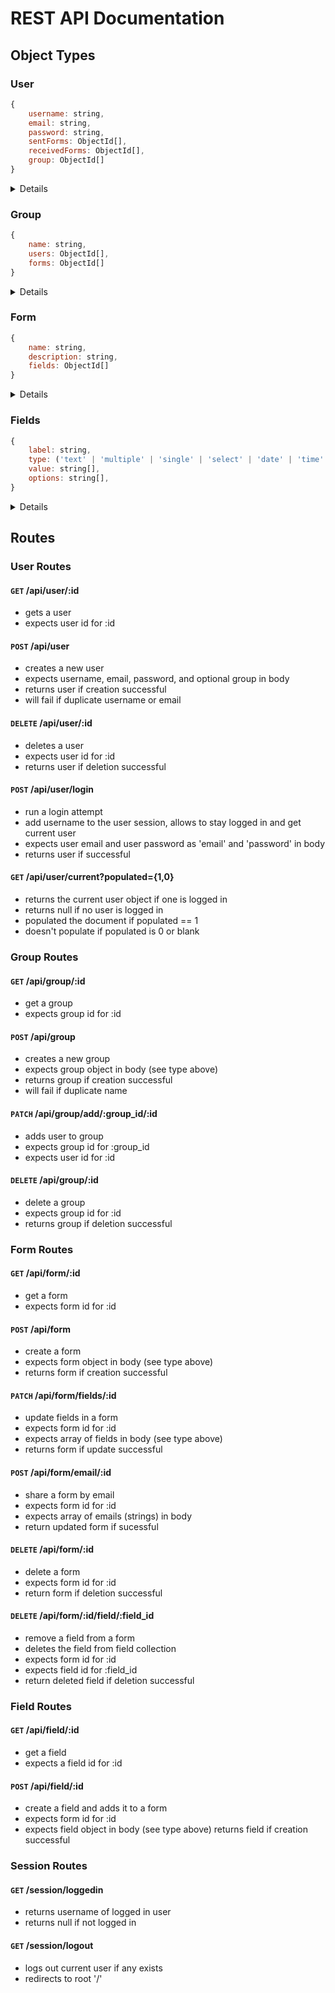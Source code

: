 # REST API Documentation
## Object Types
### User
```javascript
{
    username: string,
    email: string,
    password: string,
    sentForms: ObjectId[],
    receivedForms: ObjectId[],
    group: ObjectId[]
}
```
<details>
<summary>Details</summary><br>
For creation only username, email, and password are needed, everything else is optional.
</details>

### Group
```js
{
    name: string,
    users: ObjectId[],
    forms: ObjectId[]
}
```
<details>
<summary>Details</summary><br>
For creation only a name needs to be sent, everything else is optional.
</details>

### Form
```js
{
    name: string,
    description: string,
    fields: ObjectId[]
}
```
<details>
<summary>Details</summary><br>
For creation only a name needs to be sent, everything else is optional.
</details>

### Fields
```js
{
    label: string,
    type: ('text' | 'multiple' | 'single' | 'select' | 'date' | 'time' | 'date-range' | 'time-range' | 'number' | 'address'),
    value: string[],
    options: string[],
}
```
<details>
<summary>Details</summary><br>
For creation only label and type are needed, everything else is optional.
</details>

## Routes
### User Routes
#### `GET` /api/user/:id
* gets a user
* expects user id for :id
#### `POST` /api/user
* creates a new user
* expects username, email, password, and optional group in body
* returns user if creation successful
* will fail if duplicate username or email
#### `DELETE` /api/user/:id
* deletes a user
* expects user id for :id
* returns user if deletion successful
#### `POST` /api/user/login
* run a login attempt
* add username to the user session, allows to stay logged in and get current user
* expects user email and user password as 'email' and 'password' in body
* returns user if successful
#### `GET` /api/user/current?populated={1,0}
* returns the current user object if one is logged in
* returns null if no user is logged in
* populated the document if populated == 1
* doesn't populate if populated is 0 or blank

### Group Routes
#### `GET` /api/group/:id
* get a group
* expects group id for :id
#### `POST` /api/group
* creates a new group
* expects group object in body (see type above)
* returns group if creation successful
* will fail if duplicate name
#### `PATCH` /api/group/add/:group_id/:id
* adds user to group
* expects group id for :group_id
* expects user id for :id
#### `DELETE` /api/group/:id
* delete a group
* expects group id for :id
* returns group if deletion successful

### Form Routes
#### `GET` /api/form/:id
* get a form
* expects form id for :id
#### `POST` /api/form
* create a form
* expects form object in body (see type above)
* returns form if creation successful
#### `PATCH` /api/form/fields/:id
* update fields in a form
* expects form id for :id
* expects array of fields in body (see type above)
* returns form if update successful
#### `POST` /api/form/email/:id
* share a form by email
* expects form id for :id
* expects array of emails (strings) in body
* return updated form if sucessful
#### `DELETE` /api/form/:id
* delete a form
* expects form id for :id
* return form if deletion successful
#### `DELETE` /api/form/:id/field/:field_id
* remove a field from a form
* deletes the field from field collection
* expects form id for :id
* expects field id for :field_id
* return deleted field if deletion successful

### Field Routes
#### `GET` /api/field/:id
* get a field
* expects a field id for :id
#### `POST` /api/field/:id
* create a field and adds it to a form
* expects form id for :id
* expects field object in body (see type above)
returns field if creation successful

### Session Routes
#### `GET` /session/loggedin
* returns username of logged in user
* returns null if not logged in

#### `GET` /session/logout
* logs out current user if any exists
* redirects to root '/'